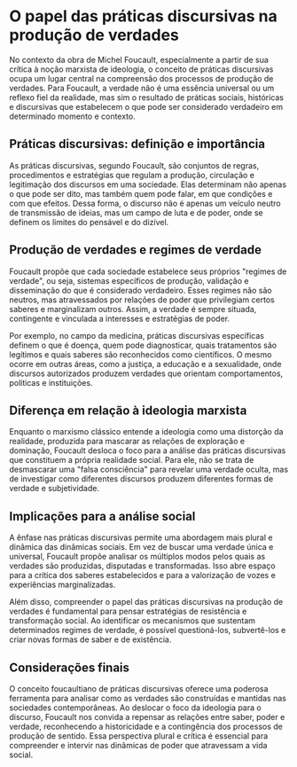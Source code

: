 # O papel das práticas discursivas na produção de verdades

No contexto da obra de Michel Foucault, especialmente a partir de sua crítica à noção marxista de ideologia, o conceito de práticas discursivas ocupa um lugar central na compreensão dos processos de produção de verdades. Para Foucault, a verdade não é uma essência universal ou um reflexo fiel da realidade, mas sim o resultado de práticas sociais, históricas e discursivas que estabelecem o que pode ser considerado verdadeiro em determinado momento e contexto.

## Práticas discursivas: definição e importância

As práticas discursivas, segundo Foucault, são conjuntos de regras, procedimentos e estratégias que regulam a produção, circulação e legitimação dos discursos em uma sociedade. Elas determinam não apenas o que pode ser dito, mas também quem pode falar, em que condições e com que efeitos. Dessa forma, o discurso não é apenas um veículo neutro de transmissão de ideias, mas um campo de luta e de poder, onde se definem os limites do pensável e do dizível.

## Produção de verdades e regimes de verdade

Foucault propõe que cada sociedade estabelece seus próprios "regimes de verdade", ou seja, sistemas específicos de produção, validação e disseminação do que é considerado verdadeiro. Esses regimes não são neutros, mas atravessados por relações de poder que privilegiam certos saberes e marginalizam outros. Assim, a verdade é sempre situada, contingente e vinculada a interesses e estratégias de poder.

Por exemplo, no campo da medicina, práticas discursivas específicas definem o que é doença, quem pode diagnosticar, quais tratamentos são legítimos e quais saberes são reconhecidos como científicos. O mesmo ocorre em outras áreas, como a justiça, a educação e a sexualidade, onde discursos autorizados produzem verdades que orientam comportamentos, políticas e instituições.

## Diferença em relação à ideologia marxista

Enquanto o marxismo clássico entende a ideologia como uma distorção da realidade, produzida para mascarar as relações de exploração e dominação, Foucault desloca o foco para a análise das práticas discursivas que constituem a própria realidade social. Para ele, não se trata de desmascarar uma "falsa consciência" para revelar uma verdade oculta, mas de investigar como diferentes discursos produzem diferentes formas de verdade e subjetividade.

## Implicações para a análise social

A ênfase nas práticas discursivas permite uma abordagem mais plural e dinâmica das dinâmicas sociais. Em vez de buscar uma verdade única e universal, Foucault propõe analisar os múltiplos modos pelos quais as verdades são produzidas, disputadas e transformadas. Isso abre espaço para a crítica dos saberes estabelecidos e para a valorização de vozes e experiências marginalizadas.

Além disso, compreender o papel das práticas discursivas na produção de verdades é fundamental para pensar estratégias de resistência e transformação social. Ao identificar os mecanismos que sustentam determinados regimes de verdade, é possível questioná-los, subvertê-los e criar novas formas de saber e de existência.

## Considerações finais

O conceito foucaultiano de práticas discursivas oferece uma poderosa ferramenta para analisar como as verdades são construídas e mantidas nas sociedades contemporâneas. Ao deslocar o foco da ideologia para o discurso, Foucault nos convida a repensar as relações entre saber, poder e verdade, reconhecendo a historicidade e a contingência dos processos de produção de sentido. Essa perspectiva plural e crítica é essencial para compreender e intervir nas dinâmicas de poder que atravessam a vida social.